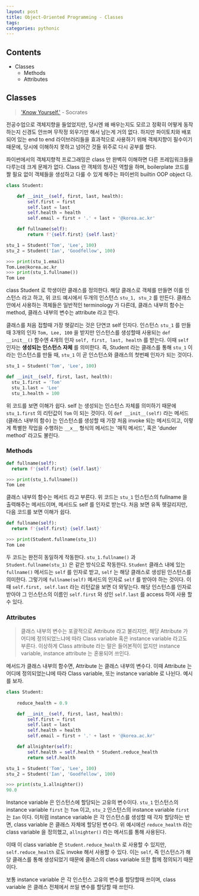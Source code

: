 ```yaml
---
layout: post
title: Object-Oriented Programming - Classes
tags: 
categories: pythonic
---
```


## Contents

- Classes
  - Methods
  - Attributes

## Classes

>['Know Yourself.'](https://www.youtube.com/watch?v=IV-XT27UOHo) - Socrates

전공수업으로 객체지향을 들었었지만, 당시엔 왜 배우는지도 모르고 정확히 어떻게 동작하는지 신경도 안쓰며 무작정 외우기만 해서 남는게 거의 없다. 하지만 파이토치와 배포되어 있는 end to end 라이브러리들을 효과적으로 사용하기 위해 객체지향이 필수이기 때문에, 당시에 이해하지 못하고 넘어간 것들 위주로 다시 공부를 했다.

파이썬에서의 객체지향적 프로그래밍은 class 만 완벽히 이해하면 다른 프레임워크들을 다루는데 크게 문제가 없다. Class 란 객체의 청사진 역할을 하며, boilerplate 코드를 짤 필요 없이 객체들을 생성하고 다룰 수 있게 해주는 파이썬의 builtin OOP object 다.

```python
class Student:

    def __init__(self, first, last, health):
        self.first = first
        self.last = last
        self.health = health
        self.email = first + '.' + last + '@korea.ac.kr'

    def fullname(self):
        return f'{self.first} {self.last}'

stu_1 = Student('Tom', 'Lee', 100)
stu_2 = Student('Ian', 'Goodfellow', 100)

>>> print(stu_1.email)
Tom.Lee@korea.ac.kr
>>> print(stu_1.fullname())
Tom Lee
```

class Student 로 학생이란 클래스를 정의한다. 해당 클래스로 객체를 만들면 이를 인스턴스 라고 하고, 위 코드 예시에서 두개의 인스턴스 `stu_1, stu_2` 를 만든다. 클래스 안에서 사용하는 객체들은 일반적인 terminology 가 다른데, 클래스 내부의 함수는 method, 클래스 내부의 변수는 attribute 라고 한다.

클래스를 처음 접할때 가장 헷갈리는 것은 단연코 self 인자다. 인스턴스 `stu_1` 를 만들 때 3개의 인자 `Tom, Lee, 100` 을 받지만 인스턴스를 생성할때 사용되는 `def __init__()` 함수엔 4개의 인자 `self, first, last, health` 를 받는다. 이때 `self` 인자는 **생성되는 인스턴스 자체** 를 의미한다. 즉, Student 라는 클래스를 통해 `stu_1` 이라는 인스턴스를 만들 때, `stu_1` 이 곧 인스턴스와 클래스의 첫번째 인자가 되는 것이다.

```python
stu_1 = Student('Tom', 'Lee', 100)

def __init__(self, first, last, health):
  stu_1.first = 'Tom'
  stu_1.last = 'Lee'
  stu_1.health = 100
```

위 코드를 보면 이해가 쉽다. self 는 생성되는 인스턴스 자체를 의미하기 때문에 `stu_1.first` 의 리턴값이 `Tom` 이 되는 것이다. 이 `def __init__(self)` 라는 메서드 (클래스 내부의 함수) 는 인스턴스를 생성할 때 가장 처음 invoke 되는 메서드이고, 이렇게 특별한 작업을 수행하는 `__x__` 형식의 메서드는 '매직 메서드', 혹은 'dunder method' 라고도 불린다.

### Methods

```python
def fullname(self):
  return f'{self.first} {self.last}'

>>> print(stu_1.fullname())
Tom Lee
```

클래스 내부의 함수는 메서드 라고 부른다. 위 코드는 `stu_1` 인스턴스의 fullname 을 출력해주는 메서드이며, 메서드도 self 를 인자로 받는다. 처음 보면 유독 헷갈리지만, 다음 코드를 보면 이해가 쉽다.

```python
def fullname(self):
  return f'{self.first} {self.last}'

>>> print(Student.fullname(stu_1))
Tom Lee
```

두 코드는 완전히 동일하게 작동한다. `stu_1.fullname()` 과 `Student.fullname(stu_1)` 은 같은 방식으로 작동한다. `Student` 클래스 내에 있는 `fullname()` 메서드는 `self` 를 인자로 받고, `self` 는 해당 클래스로 생성된 인스턴스를 의미한다. 그렇기에 `fullname(self)` 메서드의 인자로 `self` 를 받아야 하는 것이다. 이때 `self.first, self.last` 라는 리턴값을 보면 더 와닿는다. 해당 인스턴스를 인자로 받아야 그 인스턴스의 이름인 `self.first` 와 성인 `self.last` 를 access 하여 사용 할 수 있다. 



### Attributes

> 클래스 내부의 변수는 포괄적으로 Attribute 라고 불리지만, 해당 Attribute 가 어디에 정의되었느냐에 따라 Class variable 혹은 instance variable 라고도 부른다. 이상하게 Class attribute 라는 말은 들어본적이 없지만 instance variable, instance attribute 는 혼용되어 쓰인다.

메서드가 클래스 내부의 함수면, Attribute 는 클래스 내부의 변수다. 이때 Attribute 는 어디에 정의되었는냐에 따라 Class variable, 또는 instance variable 로 나뉜다. 예시를 보자.

```python
class Student:
    
    reduce_health = 0.9

    def __init__(self, first, last, health):
        self.first = first
        self.last = last
        self.health = health
        self.email = first + '.' + last + '@korea.ac.kr'

    def allnighter(self):
        self.health = self.health * Student.reduce_health
        return self.health

stu_1 = Student('Tom', 'Lee', 100)
stu_2 = Student('Ian', 'Goodfellow', 100)

>>> print(stu_1.allnighter())
90.0
```

Instance variable 은 인스턴스에 할당되는 고유의 변수이다. `stu_1` 인스턴스의 instance variable `first` 는 `Tom` 이고, `stu_2` 인스턴스의 instance variable `first` 는 `Ian` 이다. 이처럼 instance variable 은 각 인스턴스를 생성할 때 각자 할당하는 반면, class variable 은 클래스 자체에 할당된 변수다. 위 예시에선 `reduce_health` 라는 class variable 을 정의했고, `allnighter()` 라는 메서드를 통해 사용된다.

이때 이 class variable 은 `Student.reduce_health` 로 사용할 수 있지만, `self.reduce_health` 로도 invoke 해서 사용할 수 있다. 이는 `self`, 즉 인스턴스가 해당 클래스를 통해 생성되었기 때문에 클래스의 class variable 또한 함께 정의되기 때문이다.

보통 instance variable 은 각 인스턴스 고유의 변수를 할당할때 쓰이며, class variable 은 클래스 전체에서 쓰일 변수를 할당할 때 쓰인다.

























